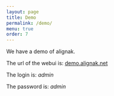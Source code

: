 ```yaml
---
layout: page
title: Demo
permalink: /demo/
menu: true
order: 7
---
```


We have a demo of alignak.

The url of the webui is: <a href="http://demo.alignak.net/" target="_blank">demo.alignak.net</a>

The login is: _admin_

The password is: _admin_

  
 
